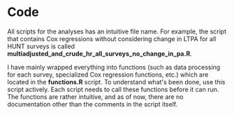 # Code

All scripts for the analyses has an intuitive file name. For example, the script that contains Cox regressions without considering change in LTPA for all HUNT surveys is called **multiadjusted_and_crude_hr_all_surveys_no_change_in_pa.R**.

I have mainly wrapped everything into functions (such as data processing for each survey, specialized Cox regression functions, etc.) which are located in the **functions.R** script. To understand what's been done, use this script actively. Each script needs to call these functions before it can run. The functions are rather intuitive, and as of now, there are no documentation other than the comments in the script itself. 
